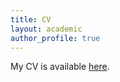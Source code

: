 ```yaml
---
title: CV
layout: academic
author_profile: true
---
```


My CV is available [here](https://www.dropbox.com/s/jwd3h0ee8cal774/CV%20on%20website.pdf?dl=0). 
